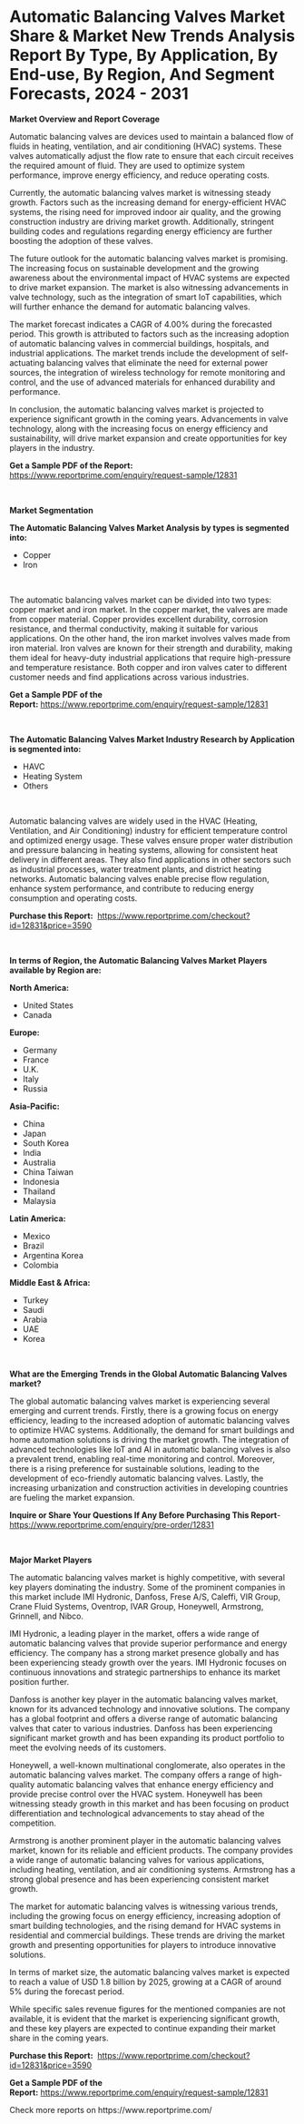 <p><h1>Automatic Balancing Valves Market Share & Market New Trends Analysis Report By Type, By Application, By End-use, By Region, And Segment Forecasts, 2024 - 2031</h1></p><p><strong>Market Overview and Report Coverage</strong></p>
<p><p>Automatic balancing valves are devices used to maintain a balanced flow of fluids in heating, ventilation, and air conditioning (HVAC) systems. These valves automatically adjust the flow rate to ensure that each circuit receives the required amount of fluid. They are used to optimize system performance, improve energy efficiency, and reduce operating costs.</p><p>Currently, the automatic balancing valves market is witnessing steady growth. Factors such as the increasing demand for energy-efficient HVAC systems, the rising need for improved indoor air quality, and the growing construction industry are driving market growth. Additionally, stringent building codes and regulations regarding energy efficiency are further boosting the adoption of these valves.</p><p>The future outlook for the automatic balancing valves market is promising. The increasing focus on sustainable development and the growing awareness about the environmental impact of HVAC systems are expected to drive market expansion. The market is also witnessing advancements in valve technology, such as the integration of smart IoT capabilities, which will further enhance the demand for automatic balancing valves.</p><p>The market forecast indicates a CAGR of 4.00% during the forecasted period. This growth is attributed to factors such as the increasing adoption of automatic balancing valves in commercial buildings, hospitals, and industrial applications. The market trends include the development of self-actuating balancing valves that eliminate the need for external power sources, the integration of wireless technology for remote monitoring and control, and the use of advanced materials for enhanced durability and performance.</p><p>In conclusion, the automatic balancing valves market is projected to experience significant growth in the coming years. Advancements in valve technology, along with the increasing focus on energy efficiency and sustainability, will drive market expansion and create opportunities for key players in the industry.</p></p>
<p><strong>Get a Sample PDF of the Report:</strong> <a href="https://www.reportprime.com/enquiry/request-sample/12831">https://www.reportprime.com/enquiry/request-sample/12831</a></p>
<p>&nbsp;</p>
<p><strong>Market Segmentation</strong></p>
<p><strong>The Automatic Balancing Valves Market Analysis by types is segmented into:</strong></p>
<p><ul><li>Copper</li><li>Iron</li></ul></p>
<p>&nbsp;</p>
<p><p>The automatic balancing valves market can be divided into two types: copper market and iron market. In the copper market, the valves are made from copper material. Copper provides excellent durability, corrosion resistance, and thermal conductivity, making it suitable for various applications. On the other hand, the iron market involves valves made from iron material. Iron valves are known for their strength and durability, making them ideal for heavy-duty industrial applications that require high-pressure and temperature resistance. Both copper and iron valves cater to different customer needs and find applications across various industries.</p></p>
<p><strong>Get a Sample PDF of the Report:</strong>&nbsp;<a href="https://www.reportprime.com/enquiry/request-sample/12831">https://www.reportprime.com/enquiry/request-sample/12831</a></p>
<p>&nbsp;</p>
<p><strong>The Automatic Balancing Valves Market Industry Research by Application is segmented into:</strong></p>
<p><ul><li>HAVC</li><li>Heating System</li><li>Others</li></ul></p>
<p>&nbsp;</p>
<p><p>Automatic balancing valves are widely used in the HVAC (Heating, Ventilation, and Air Conditioning) industry for efficient temperature control and optimized energy usage. These valves ensure proper water distribution and pressure balancing in heating systems, allowing for consistent heat delivery in different areas. They also find applications in other sectors such as industrial processes, water treatment plants, and district heating networks. Automatic balancing valves enable precise flow regulation, enhance system performance, and contribute to reducing energy consumption and operating costs.</p></p>
<p><strong>Purchase this Report:</strong>&nbsp; <a href="https://www.reportprime.com/checkout?id=12831&price=3590">https://www.reportprime.com/checkout?id=12831&price=3590</a></p>
<p>&nbsp;</p>
<p><strong>In terms of Region, the Automatic Balancing Valves Market Players available by Region are:</strong></p>
<p>
    <p> <strong> North America: </strong>
        <ul>
            <li>United States</li>
            <li>Canada</li>
        </ul>
        </p> 
    <p> <strong> Europe: </strong>
        <ul>
            <li>Germany</li>
            <li>France</li>
            <li>U.K.</li>
            <li>Italy</li>
            <li>Russia</li>
        </ul>
        </p> 
    <p> <strong> Asia-Pacific: </strong>
        <ul>
            <li>China</li>
            <li>Japan</li>
            <li>South Korea</li>
            <li>India</li>
            <li>Australia</li>
            <li>China Taiwan</li>
            <li>Indonesia</li>
            <li>Thailand</li>
            <li>Malaysia</li>
        </ul>
        </p> 
    <p> <strong> Latin America: </strong>
        <ul>
            <li>Mexico</li>
            <li>Brazil</li>
            <li>Argentina Korea</li>
            <li>Colombia</li>
        </ul>
        </p> 
    <p> <strong> Middle East & Africa: </strong>
        <ul>
            <li>Turkey</li>
            <li>Saudi</li>
            <li>Arabia</li>
            <li>UAE</li>
            <li>Korea</li>
        </ul>
    </p>
    </p>
<p>&nbsp;</p>
<p><strong>What are the Emerging Trends in the Global Automatic Balancing Valves market?</strong></p>
<p><p>The global automatic balancing valves market is experiencing several emerging and current trends. Firstly, there is a growing focus on energy efficiency, leading to the increased adoption of automatic balancing valves to optimize HVAC systems. Additionally, the demand for smart buildings and home automation solutions is driving the market growth. The integration of advanced technologies like IoT and AI in automatic balancing valves is also a prevalent trend, enabling real-time monitoring and control. Moreover, there is a rising preference for sustainable solutions, leading to the development of eco-friendly automatic balancing valves. Lastly, the increasing urbanization and construction activities in developing countries are fueling the market expansion.</p></p>
<p><strong>Inquire or Share Your Questions If Any Before Purchasing This Report</strong>- <a href="https://www.reportprime.com/enquiry/pre-order/12831">https://www.reportprime.com/enquiry/pre-order/12831</a></p>
<p>&nbsp;</p>
<p><strong>Major Market Players</strong></p>
<p><p>The automatic balancing valves market is highly competitive, with several key players dominating the industry. Some of the prominent companies in this market include IMI Hydronic, Danfoss, Frese A/S, Caleffi, VIR Group, Crane Fluid Systems, Oventrop, IVAR Group, Honeywell, Armstrong, Grinnell, and Nibco.</p><p>IMI Hydronic, a leading player in the market, offers a wide range of automatic balancing valves that provide superior performance and energy efficiency. The company has a strong market presence globally and has been experiencing steady growth over the years. IMI Hydronic focuses on continuous innovations and strategic partnerships to enhance its market position further.</p><p>Danfoss is another key player in the automatic balancing valves market, known for its advanced technology and innovative solutions. The company has a global footprint and offers a diverse range of automatic balancing valves that cater to various industries. Danfoss has been experiencing significant market growth and has been expanding its product portfolio to meet the evolving needs of its customers.</p><p>Honeywell, a well-known multinational conglomerate, also operates in the automatic balancing valves market. The company offers a range of high-quality automatic balancing valves that enhance energy efficiency and provide precise control over the HVAC system. Honeywell has been witnessing steady growth in this market and has been focusing on product differentiation and technological advancements to stay ahead of the competition.</p><p>Armstrong is another prominent player in the automatic balancing valves market, known for its reliable and efficient products. The company provides a wide range of automatic balancing valves for various applications, including heating, ventilation, and air conditioning systems. Armstrong has a strong global presence and has been experiencing consistent market growth.</p><p>The market for automatic balancing valves is witnessing various trends, including the growing focus on energy efficiency, increasing adoption of smart building technologies, and the rising demand for HVAC systems in residential and commercial buildings. These trends are driving the market growth and presenting opportunities for players to introduce innovative solutions.</p><p>In terms of market size, the automatic balancing valves market is expected to reach a value of USD 1.8 billion by 2025, growing at a CAGR of around 5% during the forecast period. </p><p>While specific sales revenue figures for the mentioned companies are not available, it is evident that the market is experiencing significant growth, and these key players are expected to continue expanding their market share in the coming years.</p></p>
<p><strong>Purchase this Report:</strong>&nbsp;&nbsp;<a href="https://www.reportprime.com/checkout?id=12831&price=3590">https://www.reportprime.com/checkout?id=12831&price=3590</a></p>
<p></p>
<p><strong>Get a Sample PDF of the Report:</strong>&nbsp;<a href="https://www.reportprime.com/enquiry/request-sample/12831">https://www.reportprime.com/enquiry/request-sample/12831</a></p>
<p>Check more reports on https://www.reportprime.com/</p>